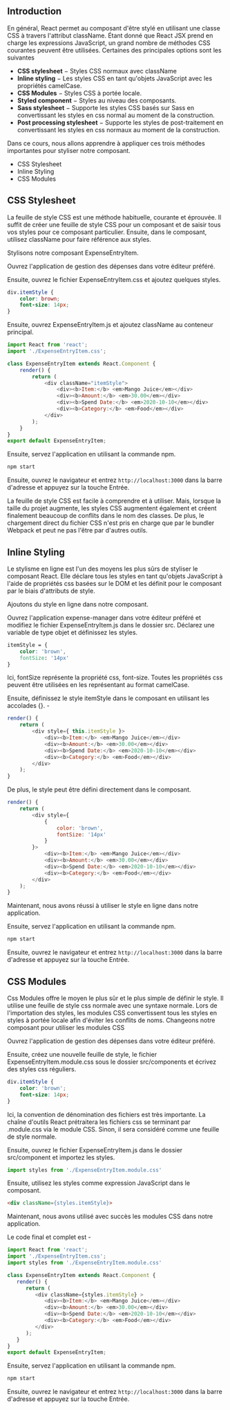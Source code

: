 ## Introduction

En général, React permet au composant d'être stylé en utilisant une classe CSS à travers l'attribut className. Étant donné que React JSX prend en charge les expressions JavaScript, un grand nombre de méthodes CSS courantes peuvent être utilisées. Certaines des principales options sont les suivantes

- **CSS stylesheet** − Styles CSS normaux avec className
- **Inline styling** − Les styles CSS en tant qu'objets JavaScript avec les propriétés camelCase.
- **CSS Modules** − Styles CSS à portée locale.
- **Styled component** − Styles au niveau des composants.
- **Sass stylesheet** − Supporte les styles CSS basés sur Sass en convertissant les styles en css normal au moment de la construction.
- **Post processing stylesheet** − Supporte les styles de post-traitement en convertissant les styles en css normaux au moment de la construction.

Dans ce cours, nous allons apprendre à appliquer ces trois méthodes importantes pour styliser notre composant.

- CSS Stylesheet
- Inline Styling
- CSS Modules

## CSS Stylesheet

La feuille de style CSS est une méthode habituelle, courante et éprouvée. Il suffit de créer une feuille de style CSS pour un composant et de saisir tous vos styles pour ce composant particulier. Ensuite, dans le composant, utilisez className pour faire référence aux styles.

Stylisons notre composant ExpenseEntryItem.

Ouvrez l'application de gestion des dépenses dans votre éditeur préféré.

Ensuite, ouvrez le fichier ExpenseEntryItem.css et ajoutez quelques styles.

```css
div.itemStyle { 
    color: brown; 
    font-size: 14px; 
}
```

Ensuite, ouvrez ExpenseEntryItem.js et ajoutez className au conteneur principal.

```js
import React from 'react';
import './ExpenseEntryItem.css';

class ExpenseEntryItem extends React.Component {
    render() {
        return (
            <div className="itemStyle">
                <div><b>Item:</b> <em>Mango Juice</em></div>
                <div><b>Amount:</b> <em>30.00</em></div>
                <div><b>Spend Date:</b> <em>2020-10-10</em></div>
                <div><b>Category:</b> <em>Food</em></div>
            </div>
        );
    }
}
export default ExpenseEntryItem;
```

Ensuite, servez l'application en utilisant la commande npm.

```bash
npm start
```

Ensuite, ouvrez le navigateur et entrez ```http://localhost:3000``` dans la barre d'adresse et appuyez sur la touche Entrée.

La feuille de style CSS est facile à comprendre et à utiliser. Mais, lorsque la taille du projet augmente, les styles CSS augmentent également et créent finalement beaucoup de conflits dans le nom des classes. De plus, le chargement direct du fichier CSS n'est pris en charge que par le bundler Webpack et peut ne pas l'être par d'autres outils.

## Inline Styling

Le stylisme en ligne est l'un des moyens les plus sûrs de styliser le composant React. Elle déclare tous les styles en tant qu'objets JavaScript à l'aide de propriétés css basées sur le DOM et les définit pour le composant par le biais d'attributs de style.

Ajoutons du style en ligne dans notre composant.

Ouvrez l'application expense-manager dans votre éditeur préféré et modifiez le fichier ExpenseEntryItem.js dans le dossier src. Déclarez une variable de type objet et définissez les styles.

```css
itemStyle = {
    color: 'brown', 
    fontSize: '14px' 
}
```

Ici, fontSize représente la propriété css, font-size. Toutes les propriétés css peuvent être utilisées en les représentant au format camelCase.

Ensuite, définissez le style itemStyle dans le composant en utilisant les accolades {}. -

```js
render() {
    return (
        <div style={ this.itemStyle }>
            <div><b>Item:</b> <em>Mango Juice</em></div>
            <div><b>Amount:</b> <em>30.00</em></div>
            <div><b>Spend Date:</b> <em>2020-10-10</em></div>
            <div><b>Category:</b> <em>Food</em></div>
        </div>
    );
}
```

De plus, le style peut être défini directement dans le composant.

```js
render() {
    return (
        <div style={
            {
                color: 'brown',
                fontSize: '14px'
            }         
        }>
            <div><b>Item:</b> <em>Mango Juice</em></div>
            <div><b>Amount:</b> <em>30.00</em></div>
            <div><b>Spend Date:</b> <em>2020-10-10</em></div>
            <div><b>Category:</b> <em>Food</em></div>
        </div>
    );
}
```

Maintenant, nous avons réussi à utiliser le style en ligne dans notre application.

Ensuite, servez l'application en utilisant la commande npm.

```bash
npm start
```

Ensuite, ouvrez le navigateur et entrez ```http://localhost:3000``` dans la barre d'adresse et appuyez sur la touche Entrée.

## CSS Modules

Css Modules offre le moyen le plus sûr et le plus simple de définir le style. Il utilise une feuille de style css normale avec une syntaxe normale. Lors de l'importation des styles, les modules CSS convertissent tous les styles en styles à portée locale afin d'éviter les conflits de noms. Changeons notre composant pour utiliser les modules CSS

Ouvrez l'application de gestion des dépenses dans votre éditeur préféré.

Ensuite, créez une nouvelle feuille de style, le fichier ExpenseEntryItem.module.css sous le dossier src/components et écrivez des styles css réguliers.

```css
div.itemStyle {
    color: 'brown'; 
    font-size: 14px; 
}
```

Ici, la convention de dénomination des fichiers est très importante. La chaîne d'outils React prétraitera les fichiers css se terminant par .module.css via le module CSS. Sinon, il sera considéré comme une feuille de style normale.

Ensuite, ouvrez le fichier ExpenseEntryItem.js dans le dossier src/component et importez les styles.

```js
import styles from './ExpenseEntryItem.module.css'
```

Ensuite, utilisez les styles comme expression JavaScript dans le composant.

```html
<div className={styles.itemStyle}>
```

Maintenant, nous avons utilisé avec succès les modules CSS dans notre application.

Le code final et complet est -

```js
import React from 'react';
import './ExpenseEntryItem.css';
import styles from './ExpenseEntryItem.module.css'

class ExpenseEntryItem extends React.Component {
   render() {
      return (
         <div className={styles.itemStyle} >
            <div><b>Item:</b> <em>Mango Juice</em></div>
            <div><b>Amount:</b> <em>30.00</em></div>
            <div><b>Spend Date:</b> <em>2020-10-10</em></div>
            <div><b>Category:</b> <em>Food</em></div>
         </div>
      );
   }
}
export default ExpenseEntryItem;
```

Ensuite, servez l'application en utilisant la commande npm.

```bash
npm start
```

Ensuite, ouvrez le navigateur et entrez ```http://localhost:3000``` dans la barre d'adresse et appuyez sur la touche Entrée.

